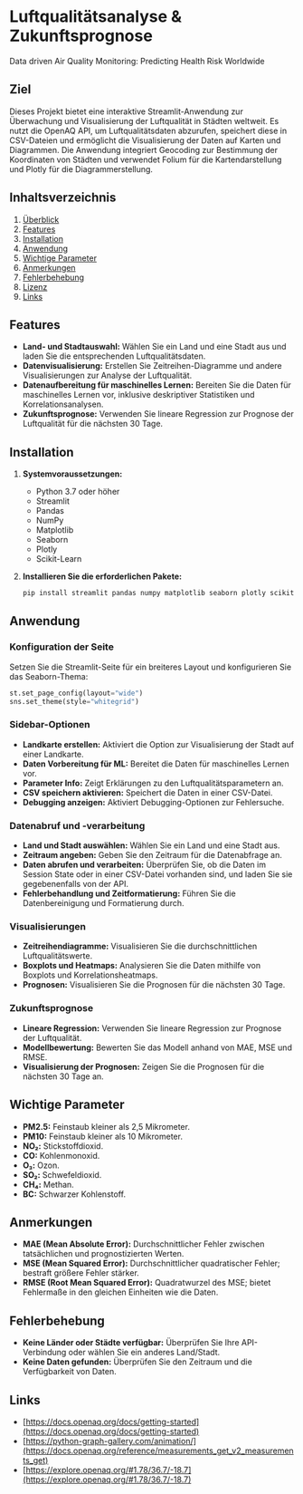 
# Luftqualitätsanalyse & Zukunftsprognose
Data driven Air Quality Monitoring: Predicting Health Risk Worldwide

## Ziel

Dieses Projekt bietet eine interaktive Streamlit-Anwendung zur Überwachung und Visualisierung der Luftqualität in Städten weltweit. Es nutzt die OpenAQ API, um Luftqualitätsdaten abzurufen, speichert diese in CSV-Dateien und ermöglicht die Visualisierung der Daten auf Karten und Diagrammen. Die Anwendung integriert Geocoding zur Bestimmung der Koordinaten von Städten und verwendet Folium für die Kartendarstellung und Plotly für die Diagrammerstellung.


## Inhaltsverzeichnis

1. [Überblick](#überblick)
2. [Features](#features)
3. [Installation](#installation)
4. [Anwendung](#anwendung)
5. [Wichtige Parameter](#wichtige-parameter)
6. [Anmerkungen](#anmerkungen)
7. [Fehlerbehebung](#fehlerbehebung)
8. [Lizenz](#lizenz)
9. [Links](#links)

## Features

- **Land- und Stadtauswahl:** Wählen Sie ein Land und eine Stadt aus und laden Sie die entsprechenden Luftqualitätsdaten.
- **Datenvisualisierung:** Erstellen Sie Zeitreihen-Diagramme und andere Visualisierungen zur Analyse der Luftqualität.
- **Datenaufbereitung für maschinelles Lernen:** Bereiten Sie die Daten für maschinelles Lernen vor, inklusive deskriptiver Statistiken und Korrelationsanalysen.
- **Zukunftsprognose:** Verwenden Sie lineare Regression zur Prognose der Luftqualität für die nächsten 30 Tage.

## Installation

1. **Systemvoraussetzungen:**
   - Python 3.7 oder höher
   - Streamlit
   - Pandas
   - NumPy
   - Matplotlib
   - Seaborn
   - Plotly
   - Scikit-Learn

2. **Installieren Sie die erforderlichen Pakete:**

   ```bash
   pip install streamlit pandas numpy matplotlib seaborn plotly scikit-learn folium
   ```

## Anwendung

### Konfiguration der Seite

Setzen Sie die Streamlit-Seite für ein breiteres Layout und konfigurieren Sie das Seaborn-Thema:

```python
st.set_page_config(layout="wide")
sns.set_theme(style="whitegrid")
```

### Sidebar-Optionen

- **Landkarte erstellen:** Aktiviert die Option zur Visualisierung der Stadt auf einer Landkarte.
- **Daten Vorbereitung für ML:** Bereitet die Daten für maschinelles Lernen vor.
- **Parameter Info:** Zeigt Erklärungen zu den Luftqualitätsparametern an.
- **CSV speichern aktivieren:** Speichert die Daten in einer CSV-Datei.
- **Debugging anzeigen:** Aktiviert Debugging-Optionen zur Fehlersuche.

### Datenabruf und -verarbeitung

- **Land und Stadt auswählen:** Wählen Sie ein Land und eine Stadt aus.
- **Zeitraum angeben:** Geben Sie den Zeitraum für die Datenabfrage an.
- **Daten abrufen und verarbeiten:** Überprüfen Sie, ob die Daten im Session State oder in einer CSV-Datei vorhanden sind, und laden Sie sie gegebenenfalls von der API.
- **Fehlerbehandlung und Zeitformatierung:** Führen Sie die Datenbereinigung und Formatierung durch.

### Visualisierungen

- **Zeitreihendiagramme:** Visualisieren Sie die durchschnittlichen Luftqualitätswerte.
- **Boxplots und Heatmaps:** Analysieren Sie die Daten mithilfe von Boxplots und Korrelationsheatmaps.
- **Prognosen:** Visualisieren Sie die Prognosen für die nächsten 30 Tage.

### Zukunftsprognose

- **Lineare Regression:** Verwenden Sie lineare Regression zur Prognose der Luftqualität.
- **Modellbewertung:** Bewerten Sie das Modell anhand von MAE, MSE und RMSE.
- **Visualisierung der Prognosen:** Zeigen Sie die Prognosen für die nächsten 30 Tage an.

## Wichtige Parameter

- **PM2.5:** Feinstaub kleiner als 2,5 Mikrometer.
- **PM10:** Feinstaub kleiner als 10 Mikrometer.
- **NO₂:** Stickstoffdioxid.
- **CO:** Kohlenmonoxid.
- **O₃:** Ozon.
- **SO₂:** Schwefeldioxid.
- **CH₄:** Methan.
- **BC:** Schwarzer Kohlenstoff.

## Anmerkungen

- **MAE (Mean Absolute Error):** Durchschnittlicher Fehler zwischen tatsächlichen und prognostizierten Werten.
- **MSE (Mean Squared Error):** Durchschnittlicher quadratischer Fehler; bestraft größere Fehler stärker.
- **RMSE (Root Mean Squared Error):** Quadratwurzel des MSE; bietet Fehlermaße in den gleichen Einheiten wie die Daten.

## Fehlerbehebung

- **Keine Länder oder Städte verfügbar:** Überprüfen Sie Ihre API-Verbindung oder wählen Sie ein anderes Land/Stadt.
- **Keine Daten gefunden:** Überprüfen Sie den Zeitraum und die Verfügbarkeit von Daten.

## Links
- [https://docs.openaq.org/docs/getting-started](https://docs.openaq.org/docs/getting-started)
- [https://python-graph-gallery.com/animation/](https://docs.openaq.org/reference/measurements_get_v2_measurements_get)
- [https://explore.openaq.org/#1.78/36.7/-18.7](https://explore.openaq.org/#1.78/36.7/-18.7)
